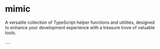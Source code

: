 # mimic
A versatile collection of TypeScript helper functions and utilities, designed to enhance your development experience with a treasure trove of valuable tools.

....